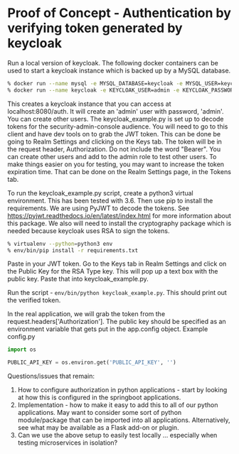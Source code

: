 # Proof of Concept - Authentication by verifying token generated by keycloak

Run a local version of keycloak. The following docker containers can be used to start a keycloak instance which is backed
up by a MySQL database.

```bash
% docker run --name mysql -e MYSQL_DATABASE=keycloak -e MYSQL_USER=keycloak -e MYSQL_PASSWORD=password -e MYSQL_ROOT_PASSWORD=root_password -p 3306:3306 -d mysql
% docker run --name keycloak -e KEYCLOAK_USER=admin -e KEYCLOAK_PASSWORD=admin -p 8080:8080 --link mysql:mysql jboss/keycloak-mysql
```
This creates a keycloak instance that you can access at localhost:8080/auth. It will create an 'admin' user with password, 'admin'.
You can create other users. The keycloak_example.py is set up to decode tokens for the security-admin-console audience. You will
need to go to this client and have dev tools on to grab the JWT token. This can be done be going to Realm Settings and clicking on the Keys
tab. The token will be in the request header, Authorization. Do not include the word "Bearer". You can create other users and add to
the admin role to test other users. To make things easier on you for testing, you may want to increase the token 
expiration time. That can be done on the Realm Settings page, in the Tokens tab.

To run the keycloak_example.py script, create a python3 virtual environment. This has been tested with 3.6. Then use pip to 
install the requirements. We are using PyJWT to decode the tokens. See https://pyjwt.readthedocs.io/en/latest/index.html
for more information about this package. We also will need to install the cryptography package which is 
needed because keycloak uses RSA to sign the tokens. 

```bash
% virtualenv --python=python3 env
% env/bin/pip install -r requirements.txt
```

Paste in your JWT token. Go to the Keys tab in Realm Settings and click on the Public Key for the RSA Type key. This will 
pop up a text box with the public key. Paste that into keycloak_example.py.

Run the script - ```env/bin/python keycloak_example.py```. This should print out the verified token.

In the real application, we will grab the token from the request.headers['Authorization']. The public key should be specified
as an environment variable that gets put in the app.config object. Example config.py
```python
import os

PUBLIC_API_KEY = os.environ.get('PUBLIC_API_KEY', '')
```

Questions/issues that remain:
1. How to configure authorization in python applications - start by looking at how this is configured in the springboot applications.
2. Implementation - how to make it easy to add this to all of our python applications. May want to consider some sort
of python module/package that can be imported into all applications. Alternatively, see what may be available as a Flask add-on
or plugin.
3. Can we use the above setup to easily test locally ... especially when testing microservices in isolation?